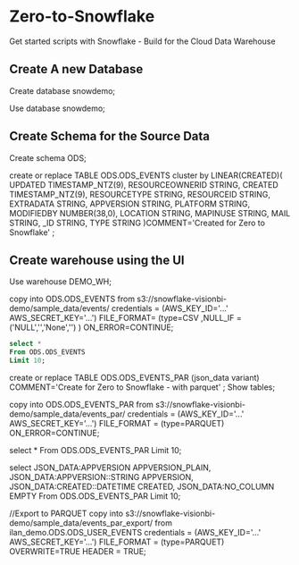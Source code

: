 # Zero-to-Snowflake
Get started scripts with Snowflake - Build for the Cloud Data Warehouse

## Create A new Database
Create database snowdemo;

Use database snowdemo;

## Create Schema for the Source Data
Create schema ODS;

create or replace TABLE ODS.ODS_EVENTS 
cluster by LINEAR(CREATED)(
	UPDATED TIMESTAMP_NTZ(9),
	RESOURCEOWNERID STRING,
	CREATED TIMESTAMP_NTZ(9),
	RESOURCETYPE STRING,
	RESOURCEID STRING,
	EXTRADATA STRING,
	APPVERSION STRING,
	PLATFORM STRING,
	MODIFIEDBY NUMBER(38,0),
	LOCATION STRING,
	MAPINUSE STRING,
	MAIL STRING,
	_ID STRING,
	TYPE STRING
)COMMENT='Created for Zero to Snowflake'
;
## Create warehouse using the UI
Use warehouse DEMO_WH;

copy into ODS.ODS_EVENTS
from s3://snowflake-visionbi-demo/sample_data/events/
credentials = (AWS_KEY_ID='...' 
               AWS_SECRET_KEY='...')
FILE_FORMAT= (type=CSV
              ,NULL_IF = ('NULL','<NULL>','None','<None>')
             )
ON_ERROR=CONTINUE;

```sql
select *
From ODS.ODS_EVENTS
Limit 10;
```

create or replace TABLE ODS.ODS_EVENTS_PAR
(json_data variant)
COMMENT='Create for Zero to Snowflake - with parquet'
;
Show tables;

copy into ODS.ODS_EVENTS_PAR
from s3://snowflake-visionbi-demo/sample_data/events_par/
credentials = (AWS_KEY_ID='...' 
               AWS_SECRET_KEY='...')
FILE_FORMAT = (type=PARQUET)
ON_ERROR=CONTINUE;



select *
From ODS.ODS_EVENTS_PAR
Limit 10;

select  JSON_DATA:APPVERSION APPVERSION_PLAIN,
        JSON_DATA:APPVERSION::STRING APPVERSION,
        JSON_DATA:CREATED::DATETIME CREATED,
        JSON_DATA:NO_COLUMN EMPTY
From ODS.ODS_EVENTS_PAR
Limit 10;


//Export to PARQUET
copy into s3://snowflake-visionbi-demo/sample_data/events_par_export/
from ilan_demo.ODS.ODS_USER_EVENTS
credentials = (AWS_KEY_ID='...' 
               AWS_SECRET_KEY='...')
FILE_FORMAT = (type=PARQUET)
OVERWRITE=TRUE
HEADER = TRUE;







